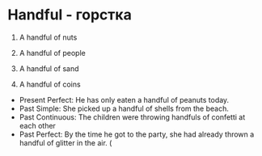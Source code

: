 # Handful - горстка




1. A handful of nuts

2. A handful of people

3. A handful of sand

4. A handful of coins

- Present Perfect: He has only eaten a handful of peanuts today.
- Past Simple: She picked up a handful of shells from the beach.
- Past Continuous: The children were throwing handfuls of confetti at each other
- Past Perfect: By the time he got to the party, she had already thrown a handful of glitter in the air. (